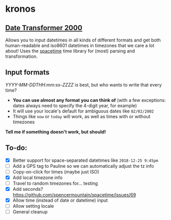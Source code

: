 # kronos
## [Date Transformer 2000](https://salsify.github.io/kronos/)

Allows you to input datetimes in all kinds of different formats and get both human-readable and iso8601 datetimes in timezones that we care a lot about! 
Uses the [spacetime](https://github.com/spencermountain/spacetime/) time library for (most) parsing and transformation.

## Input formats
*YYYY-MM-DDTHH:mm:ss-ZZZZ* is best, but who wants to write that every time?
- **You can use almost any format you can think of** (with a few exceptions: dates always need to specify the 4-digit year, for example)
- It will use your locale's default for ambiguous dates like `02/02/2002`
- Things like `now` or `today` will work, as well as times with or without timezones

 **Tell me if something doesn't work, but should!**

## To-do:
- [x] Better support for space-separated datetimes like `2018-12-25 9:45pm`
- [ ] Add a GPS tag to Pauline so we can automatically adjust the tz info
- [ ] Copy-on-click for times (maybe just ISO)
- [x] Add local timezone info
- [ ] Travel to random timezones for... testing
- [x] Add seconds? https://github.com/spencermountain/spacetime/issues/69
- [x] Allow time (instead of date or datetime) input
- [ ] Allow setting locale
- [ ] General cleanup
